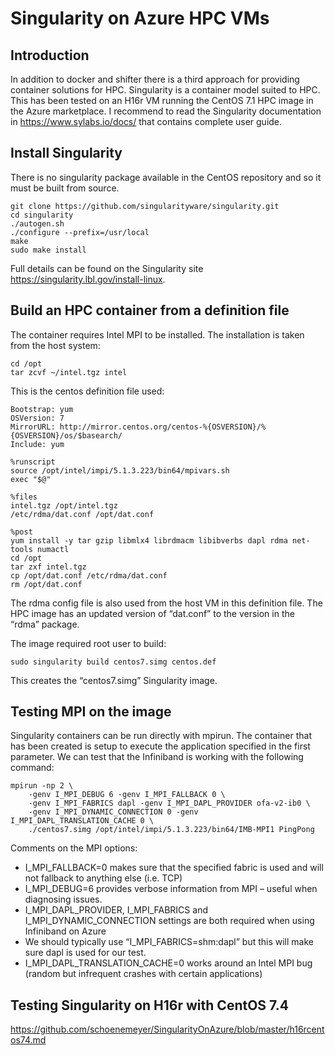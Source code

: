 # Singularity on Azure HPC VMs

## Introduction

In addition to docker and shifter there is a third approach for providing container solutions for HPC.
Singularity is a container model  suited to HPC.  This has been tested on an H16r VM running the CentOS 7.1 HPC image in the Azure marketplace.
I recommend to read the Singularity documentation in https://www.sylabs.io/docs/ that contains complete user guide. 


## Install Singularity

There is no singularity package available in the CentOS repository and so it must be built from source.

    git clone https://github.com/singularityware/singularity.git
    cd singularity
    ./autogen.sh
    ./configure --prefix=/usr/local
    make
    sudo make install

Full details can be found on the Singularity site https://singularity.lbl.gov/install-linux.

## Build an HPC container from a definition file

The container requires Intel MPI to be installed.  The installation is taken from the host system:

    cd /opt
    tar zcvf ~/intel.tgz intel

This is the centos definition file used:

    Bootstrap: yum
    OSVersion: 7
    MirrorURL: http://mirror.centos.org/centos-%{OSVERSION}/%{OSVERSION}/os/$basearch/
    Include: yum

    %runscript
    source /opt/intel/impi/5.1.3.223/bin64/mpivars.sh
    exec "$@"

    %files
    intel.tgz /opt/intel.tgz
    /etc/rdma/dat.conf /opt/dat.conf

    %post
    yum install -y tar gzip libmlx4 librdmacm libibverbs dapl rdma net-tools numactl
    cd /opt
    tar zxf intel.tgz
    cp /opt/dat.conf /etc/rdma/dat.conf
    rm /opt/dat.conf

The rdma config file is also used from the host VM in this definition file.  The HPC image has an updated version of “dat.conf” to the version in the “rdma” package.

The image required root user to build:

    sudo singularity build centos7.simg centos.def

This creates the “centos7.simg” Singularity image.

## Testing MPI on the image

Singularity containers can be run directly with mpirun.  The container that has been created is setup to execute the application specified in the first parameter.  We can test that the Infiniband is working with the following command: 
    
    mpirun -np 2 \
        -genv I_MPI_DEBUG 6 -genv I_MPI_FALLBACK 0 \
        -genv I_MPI_FABRICS dapl -genv I_MPI_DAPL_PROVIDER ofa-v2-ib0 \
        -genv I_MPI_DYNAMIC_CONNECTION 0 -genv I_MPI_DAPL_TRANSLATION_CACHE 0 \
        ./centos7.simg /opt/intel/impi/5.1.3.223/bin64/IMB-MPI1 PingPong

Comments on the MPI options:

- I_MPI_FALLBACK=0 makes sure that the specified fabric is used and will not fallback to anything else (i.e. TCP)
- I_MPI_DEBUG=6 provides verbose information from MPI – useful when diagnosing issues.
- I_MPI_DAPL_PROVIDER, I_MPI_FABRICS and I_MPI_DYNAMIC_CONNECTION settings are both required when using Infiniband on Azure 
- We should typically use “I_MPI_FABRICS=shm:dapl” but this will make sure dapl is used for our test.
- I_MPI_DAPL_TRANSLATION_CACHE=0 works around an Intel MPI bug (random but infrequent crashes with certain applications) 

## Testing Singularity on H16r with CentOS 7.4

https://github.com/schoenemeyer/SingularityOnAzure/blob/master/h16rcentos74.md



